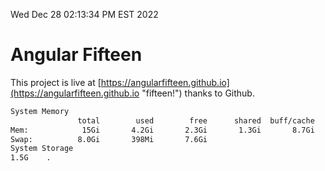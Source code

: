 Wed Dec 28 02:13:34 PM EST 2022

# Angular Fifteen


This project is live at [https://angularfifteen.github.io](https://angularfifteen.github.io "fifteen!") thanks to Github.

```bash
System Memory
               total        used        free      shared  buff/cache   available
Mem:            15Gi       4.2Gi       2.3Gi       1.3Gi       8.7Gi       9.4Gi
Swap:          8.0Gi       398Mi       7.6Gi
System Storage
1.5G	.
```

